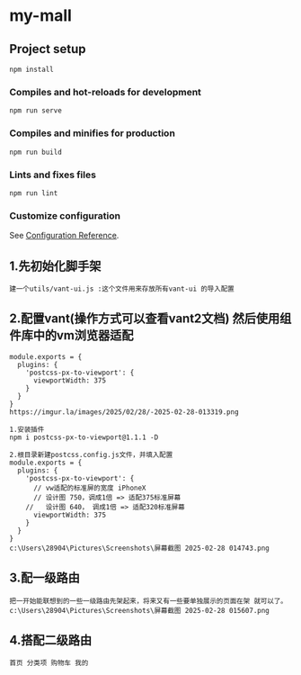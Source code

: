 # my-mall

## Project setup
```
npm install
```

### Compiles and hot-reloads for development
```
npm run serve
```

### Compiles and minifies for production
```
npm run build
```

### Lints and fixes files
```
npm run lint
```

### Customize configuration
See [Configuration Reference](https://cli.vuejs.org/config/).

## 1.先初始化脚手架
```
建一个utils/vant-ui.js :这个文件用来存放所有vant-ui 的导入配置 
```

## 2.配置vant(操作方式可以查看vant2文档) 然后使用组件库中的vm浏览器适配
```
module.exports = {
  plugins: {
    'postcss-px-to-viewport': {
      viewportWidth: 375
    }
  }
}
https://imgur.la/images/2025/02/28/-2025-02-28-013319.png
```
```
1.安装插件
npm i postcss-px-to-viewport@1.1.1 -D 

2.根目录新建postcss.config.js文件，并填入配置
module.exports = {
  plugins: {
    'postcss-px-to-viewport': {
      // vw适配的标准屏的宽度 iPhoneX
      // 设计图 750，调成1倍 => 适配375标准屏幕
    //   设计图 640， 调成1倍 => 适配320标准屏幕
      viewportWidth: 375
    }
  }
}
c:\Users\28904\Pictures\Screenshots\屏幕截图 2025-02-28 014743.png
```
## 3.配一级路由 
```
把一开始能联想到的一些一级路由先架起来，将来又有一些要单独展示的页面在架 就可以了。
c:\Users\28904\Pictures\Screenshots\屏幕截图 2025-02-28 015607.png
```
## 4.搭配二级路由
```
首页 分类项 购物车 我的
```

